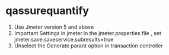 # qassurequantify

1. Use Jmeter version 5 and above
2. Important Settings in jmeter.In the jmeter.properties file , set
	jmeter.save.saveservice.subresults=true
3. Unselect the Generate parant option in transaction controller